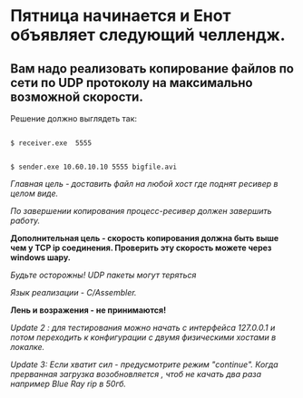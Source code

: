 # Пятница начинается и Енот объявляет следующий челлендж.

## Вам надо реализовать копирование файлов по сети по UDP протоколу на максимально возможной скорости.

Решение должно выглядеть так:

```

$ receiver.exe  5555


$ sender.exe 10.60.10.10 5555 bigfile.avi

```

_Главная цель - доставить файл на любой хост где поднят ресивер в целом виде._

_По завершении копирования процесс-ресивер должен завершить работу._

**Дополнительная цель - скорость копирования должна быть выше чем у TCP ip соединения. Проверить эту скорость можете через windows шару.**

_Будьте осторожны!  UDP пакеты могут теряться_

_Язык реализации - C/Assembler._

**Лень и возражения - не принимаются!**


_Update 2 : для тестирования можно начать с интерфейса 127.0.0.1 и потом переходить к конфигурации с двумя физическими хостами в локалке._

_Update 3: Если хватит сил - предусмотрите режим "continue". Когда прерванная загрузка возобновляется , чтоб не качать два раза например Blue Ray rip в 50гб._
